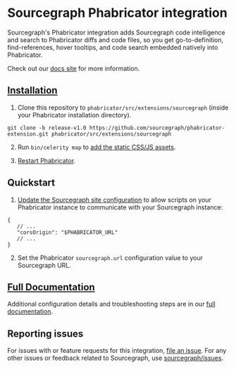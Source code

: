 # Sourcegraph Phabricator integration

Sourcegraph's Phabricator integration adds Sourcegraph code intelligence and search to Phabricator diffs and code files, so you get go-to-definition, find-references, hover tooltips, and code search embedded natively into Phabricator.

Check out our [docs site](https://about.sourcegraph.com/docs/features/phabricator-extension) for more information.

## [Installation](https://about.sourcegraph.com/docs/features/phabricator-extension/#production-installation-for-all-users-of-the-phabricator-instance)

1. Clone this repository to `phabricator/src/extensions/sourcegraph` (inside your Phabricator installation directory).

```
git clone -b release-v1.0 https://github.com/sourcegraph/phabricator-extension.git phabricator/src/extensions/sourcegraph
```

2. Run `bin/celerity map` to [add the static CSS/JS assets](https://secure.phabricator.com/book/phabcontrib/article/adding_new_css_and_js/).

3. [Restart Phabricator](https://secure.phabricator.com/book/phabricator/article/restarting/).

## Quickstart

1. [Update the Sourcegraph site configuration](https://about.sourcegraph.com/docs/config/) to allow scripts on your Phabricator instance to communicate with your Sourcegraph instance:

```
{
   // ...
   "corsOrigin": "$PHABRICATOR_URL"
   // ...
}
```

2. Set the Phabricator `sourcegraph.url` configuration value to your Sourcegraph URL.

## [Full Documentation](https://about.sourcegraph.com/docs/features/phabricator-extension)

Additional configuration details and troubleshooting steps are in our [full documentation](https://about.sourcegraph.com/docs/features/phabricator-extension).

## Reporting issues

For issues with or feature requests for this integration, [file an issue](https://github.com/sourcegraph/phabricator-extension-install/issues). For any other issues or feedback related to Sourcegraph, use [sourcegraph/issues](https://github.com/sourcegraph/issues).